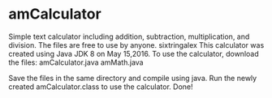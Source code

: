 # amCalculator
Simple text calculator including addition, subtraction, multiplication, and division. 
The files are free to use by anyone.
sixtringalex
This calculator was created using Java JDK 8 on May 15,2016.
To use the calculator, download the files: 
amCalculator.java
amMath.java

Save the files in the same directory and compile using java.
Run the newly created amCalculator.class to use the calculator.
Done!
